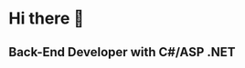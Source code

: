# Hi there 👋

## Back-End Developer with C#/ASP .NET

<div>
  <a href="(https://github-readme-stats.vercel.app/api?username=DaviTostes&show_icons=true&theme=radical)
"></a>
</div>
